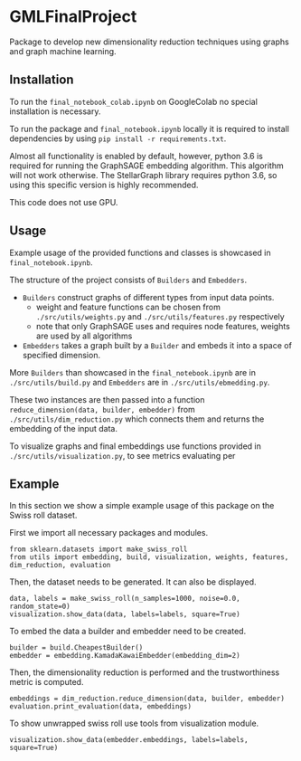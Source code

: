 # GMLFinalProject

Package to develop new dimensionality reduction techniques using graphs and graph machine learning.

## Installation

To run the `final_notebook_colab.ipynb` on GoogleColab no special installation is necessary.

To run the package and `final_notebook.ipynb` locally it is required to install dependencies by using `pip install -r requirements.txt`.

Almost all functionality is enabled by default, however, python 3.6 is required for running the GraphSAGE embedding algorithm. This algorithm will not work otherwise.
The StellarGraph library requires python 3.6, so using this specific version is highly recommended.

This code does not use GPU.

## Usage

Example usage of the provided functions and classes is showcased in `final_notebook.ipynb`.

The structure of the project consists of `Builders` and `Embedders`.

- `Builders` construct graphs of different types from input data points.
    - weight and feature functions can be chosen from `./src/utils/weights.py` and `./src/utils/features.py` respectively
    - note that only GraphSAGE uses and requires node features, weights are used by all algorithms
- `Embedders` takes a graph built by a `Builder` and embeds it into a space of specified dimension.

More `Builders` than showcased in the `final_notebook.ipynb` are in `./src/utils/build.py` and `Embedders` are in `./src/utils/ebmedding.py`.

These two instances are then passed into a function `reduce_dimension(data, builder, embedder)` from `./src/utils/dim_reduction.py` which connects them and returns the embedding of the input data.

To visualize graphs and final embeddings use functions provided in `./src/utils/visualization.py`, to see metrics evaluating per

## Example

In this section we show a simple example usage of this package on the Swiss roll dataset.

First we import all necessary packages and modules.

```
from sklearn.datasets import make_swiss_roll
from utils import embedding, build, visualization, weights, features, dim_reduction, evaluation
```

Then, the dataset needs to be generated. It can also be displayed.

```
data, labels = make_swiss_roll(n_samples=1000, noise=0.0, random_state=0)
visualization.show_data(data, labels=labels, square=True)
```

To embed the data a builder and embedder need to be created.

```
builder = build.CheapestBuilder()
embedder = embedding.KamadaKawaiEmbedder(embedding_dim=2)
```

Then, the dimensionality reduction is performed and the trustworthiness metric is computed.

```
embeddings = dim_reduction.reduce_dimension(data, builder, embedder)
evaluation.print_evaluation(data, embeddings)
```

To show unwrapped swiss roll use tools from visualization module.

```
visualization.show_data(embedder.embeddings, labels=labels, square=True)
```
